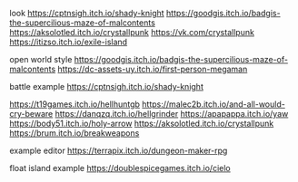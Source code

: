 look
https://cptnsigh.itch.io/shady-knight
https://goodgis.itch.io/badgis-the-supercilious-maze-of-malcontents
https://aksolotled.itch.io/crystallpunk
	https://vk.com/crystallpunk
https://itizso.itch.io/exile-island

open world style
https://goodgis.itch.io/badgis-the-supercilious-maze-of-malcontents
https://dc-assets-uy.itch.io/first-person-megaman

battle example
	https://cptnsigh.itch.io/shady-knight

https://t19games.itch.io/hellhuntgb
https://malec2b.itch.io/and-all-would-cry-beware
https://danqzq.itch.io/hellgrinder
https://apapappa.itch.io/yaw
https://body51.itch.io/holy-arrow
https://aksolotled.itch.io/crystallpunk
https://brum.itch.io/breakweapons

example editor
	https://terrapix.itch.io/dungeon-maker-rpg

float island example
	https://doublespicegames.itch.io/cielo